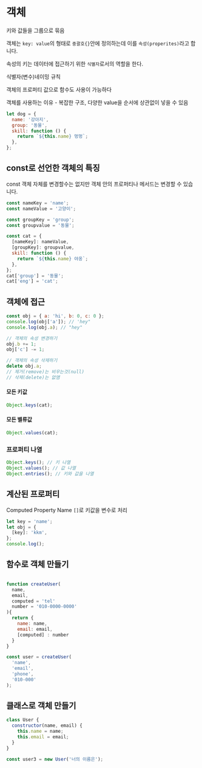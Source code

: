 # 객체

키와 값들을 그룹으로 묶음

객체는 `key: value`의 형태로 `중괄호{}`안에 정의하는데 이를 `속성(properites)`라고 합니다.

속성의 키는 데이터에 접근하기 위한 `식별자`로서의 역할을 한다.

식별자(변수)네이밍 규칙

객체의 프로퍼티 값으로 함수도 사용이 가능하다

객체를 사용하는 이유 - 복잡한 구조, 다양한 value을 순서에 상관없이 넣을 수 있음

```js
let dog = {
  name: '강아지',
  group: '동물',
  skill: function () {
    return `${this.name} 멍멍`;
  },
};
```

## const로 선언한 객체의 특징

const 객체 자체를 변경할수는 없지만 객체 안의 프로퍼티나 메서드는 변경할 수 있습니다.

```js
const nameKey = 'name';
const nameValue = '고양이';

const groupKey = 'group';
const groupvalue = '동물';

const cat = {
  [nameKey]: nameValue,
  [groupKey]: groupvalue,
  skill: function () {
    return `${this.name} 야옹`;
  },
};
cat['group'] = '동물';
cat['eng'] = 'cat';
```

## 객체에 접근

```js
const obj = { a: 'hi', b: 0, c: 0 };
console.log(obj['a']); // 'hey"
console.log(obj.a); // "hey"

// 객체의 속성 변경하기
obj.b += 1;
obj['c'] -= 1;

// 객체의 속성 삭제하기
delete obj.a;
// 제거(remove)는 비우는것(null)
// 삭제(delete)는 없앰
```

#### 모든 키값

```js
Object.keys(cat);
```

#### 모든 벨류값

```js
Object.values(cat);
```

### 프로퍼티 나열

```js
Object.keys(); // 키 나열
Object.values(); // 값 나열
Object.entries(); // 키와 값을 나열
```

## 계산된 프로퍼티

Computed Property Name `[]`로 키값을 변수로 처리

```js
let key = 'name';
let obj = {
  [key]: 'kkm',
};
console.log();
```

## 함수로 객체 만들기

```js

function createUser(
  name,
  email,
  computed = 'tel'
  number = '010-0000-0000'
){
  return {
    name: name,
    email: email,
    [computed] : number
  }
}

const user = createUser(
  'name',
  'email',
  'phone',
  '010-000'
);
```

## 클래스로 객체 만들기

```js
class User {
  constructor(name, email) {
    this.name = name;
    this.email = email;
  }
}

const user3 = new User('너의 이름은');
```
